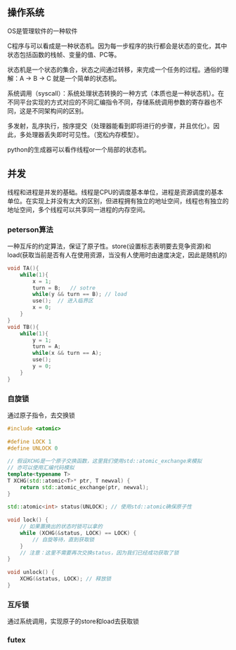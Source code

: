 ## 操作系统 

OS是管理软件的一种软件

C程序与可以看成是一种状态机。因为每一步程序的执行都会是状态的变化，其中状态包括函数的栈帧、变量的值、PC等。

状态机是一个状态的集合，状态之间通过转移，来完成一个任务的过程。通俗的理解：A -> B -> C 就是一个简单的状态机。

系统调用（syscall）：系统处理状态转换的一种方式（本质也是一种状态机）。在不同平台实现的方式对应的不同汇编指令不同，存储系统调用参数的寄存器也不同，这是不同架构间的区别。

多发射，乱序执行，按序提交（处理器能看到即将进行的步骤，并且优化）。因此，多处理器丢失即时可见性。（宽松内存模型）。 

python的生成器可以看作线程or一个局部的状态机。
## 并发

线程和进程是并发的基础。线程是CPU的调度基本单位，进程是资源调度的基本单位。在实现上并没有太大的区别，但进程拥有独立的地址空间，线程也有独立的地址空间，多个线程可以共享同一进程的内存空间。

### peterson算法

一种互斥的约定算法，保证了原子性。store(设置标志表明要去竞争资源)和load(获取当前是否有人在使用资源，当没有人使用时由速度决定，因此是随机的)

```C
void TA(){
    while(1){
        x = 1;
        turn = B;   // sotre
        while(y && turn == B); // load
        use();  // 进入临界区
        x = 0;
    }
}
void TB(){
    while(1){
        y = 1;
        turn = A;
        while(x && turn == A);
        use();
        y = 0;
    }
}
```

### 自旋锁

通过原子指令，去交换锁

```cpp
#include <atomic>
 
#define LOCK 1
#define UNLOCK 0
 
// 假设XCHG是一个原子交换函数，这里我们使用std::atomic_exchange来模拟
// 亦可以使用汇编代码模拟
template<typename T>
T XCHG(std::atomic<T>* ptr, T newval) {
    return std::atomic_exchange(ptr, newval);
}
 
std::atomic<int> status(UNLOCK); // 使用std::atomic确保原子性
 
void lock() {
    // 如果置换出的状态时锁可以拿的
    while (XCHG(&status, LOCK) == LOCK) {
        // 自旋等待，直到获取锁
    }
    // 注意：这里不需要再次交换status，因为我们已经成功获取了锁
}
 
void unlock() {
    XCHG(&status, LOCK); // 释放锁
}
```
### 互斥锁

通过系统调用，实现原子的store和load去获取锁

### futex